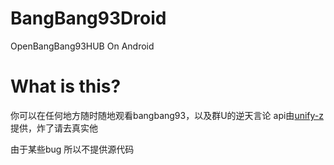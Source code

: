 # BangBang93Droid
OpenBangBang93HUB On Android

# What is this?
你可以在任何地方随时随地观看bangbang93，以及群U的逆天言论
api由[unify-z](https://github.com/unify-z)提供，炸了请去真实他

由于某些bug 所以不提供源代码
